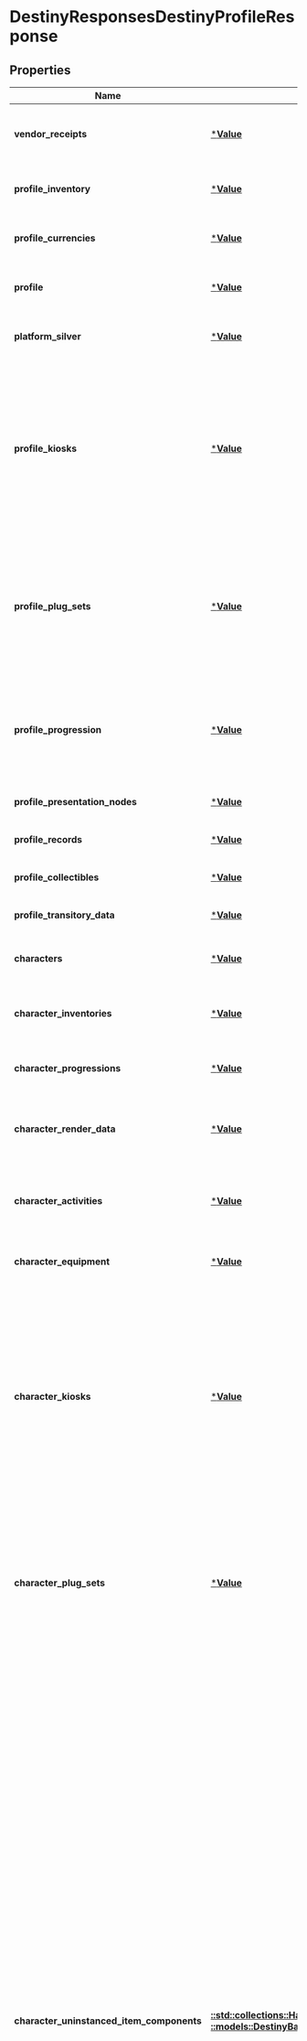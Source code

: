 # DestinyResponsesDestinyProfileResponse

## Properties
Name | Type | Description | Notes
------------ | ------------- | ------------- | -------------
**vendor_receipts** | [***Value**](Value.md) | Recent, refundable purchases you have made from vendors. When will you use it? Couldn&#39;t say...  COMPONENT TYPE: VendorReceipts | [optional] [default to null]
**profile_inventory** | [***Value**](Value.md) | The profile-level inventory of the Destiny Profile.  COMPONENT TYPE: ProfileInventories | [optional] [default to null]
**profile_currencies** | [***Value**](Value.md) | The profile-level currencies owned by the Destiny Profile.  COMPONENT TYPE: ProfileCurrencies | [optional] [default to null]
**profile** | [***Value**](Value.md) | The basic information about the Destiny Profile (formerly \&quot;Account\&quot;).  COMPONENT TYPE: Profiles | [optional] [default to null]
**platform_silver** | [***Value**](Value.md) | Silver quantities for any platform on which this Profile plays destiny.   COMPONENT TYPE: PlatformSilver | [optional] [default to null]
**profile_kiosks** | [***Value**](Value.md) | Items available from Kiosks that are available Profile-wide (i.e. across all characters)  This component returns information about what Kiosk items are available to you on a *Profile* level. It is theoretically possible for Kiosks to have items gated by specific Character as well. If you ever have those, you will find them on the characterKiosks property.  COMPONENT TYPE: Kiosks | [optional] [default to null]
**profile_plug_sets** | [***Value**](Value.md) | When sockets refer to reusable Plug Sets (see DestinyPlugSetDefinition for more info), this is the set of plugs and their states that are profile-scoped.  This comes back with ItemSockets, as it is needed for a complete picture of the sockets on requested items.  COMPONENT TYPE: ItemSockets | [optional] [default to null]
**profile_progression** | [***Value**](Value.md) | When we have progression information - such as Checklists - that may apply profile-wide, it will be returned here rather than in the per-character progression data.  COMPONENT TYPE: ProfileProgression | [optional] [default to null]
**profile_presentation_nodes** | [***Value**](Value.md) | COMPONENT TYPE: PresentationNodes | [optional] [default to null]
**profile_records** | [***Value**](Value.md) | COMPONENT TYPE: Records | [optional] [default to null]
**profile_collectibles** | [***Value**](Value.md) | COMPONENT TYPE: Collectibles | [optional] [default to null]
**profile_transitory_data** | [***Value**](Value.md) | COMPONENT TYPE: Transitory | [optional] [default to null]
**characters** | [***Value**](Value.md) | Basic information about each character, keyed by the CharacterId.  COMPONENT TYPE: Characters | [optional] [default to null]
**character_inventories** | [***Value**](Value.md) | The character-level non-equipped inventory items, keyed by the Character&#39;s Id.  COMPONENT TYPE: CharacterInventories | [optional] [default to null]
**character_progressions** | [***Value**](Value.md) | Character-level progression data, keyed by the Character&#39;s Id.  COMPONENT TYPE: CharacterProgressions | [optional] [default to null]
**character_render_data** | [***Value**](Value.md) | Character rendering data - a minimal set of info needed to render a character in 3D - keyed by the Character&#39;s Id.  COMPONENT TYPE: CharacterRenderData | [optional] [default to null]
**character_activities** | [***Value**](Value.md) | Character activity data - the activities available to this character and its status, keyed by the Character&#39;s Id.  COMPONENT TYPE: CharacterActivities | [optional] [default to null]
**character_equipment** | [***Value**](Value.md) | The character&#39;s equipped items, keyed by the Character&#39;s Id.  COMPONENT TYPE: CharacterEquipment | [optional] [default to null]
**character_kiosks** | [***Value**](Value.md) | Items available from Kiosks that are available to a specific character as opposed to the account as a whole. It must be combined with data from the profileKiosks property to get a full picture of the character&#39;s available items to check out of a kiosk.  This component returns information about what Kiosk items are available to you on a *Character* level. Usually, kiosk items will be earned for the entire Profile (all characters) at once. To find those, look in the profileKiosks property.  COMPONENT TYPE: Kiosks | [optional] [default to null]
**character_plug_sets** | [***Value**](Value.md) | When sockets refer to reusable Plug Sets (see DestinyPlugSetDefinition for more info), this is the set of plugs and their states, per character, that are character-scoped.  This comes back with ItemSockets, as it is needed for a complete picture of the sockets on requested items.  COMPONENT TYPE: ItemSockets | [optional] [default to null]
**character_uninstanced_item_components** | [**::std::collections::HashMap<String, ::models::DestinyBaseItemComponentSetOfuint32>**](DestinyBaseItemComponentSetOfuint32.md) | Do you ever get the feeling that a system was designed *too* flexibly? That it can be used in so many different ways that you end up being unable to provide an easy to use abstraction for the mess that&#39;s happening under the surface?  Let&#39;s talk about character-specific data that might be related to items without instances. These two statements are totally unrelated, I promise.  At some point during D2, it was decided that items - such as Bounties - could be given to characters and *not* have instance data, but that *could* display and even use relevant state information on your account and character.  Up to now, any item that had meaningful dependencies on character or account state had to be instanced, and thus \&quot;itemComponents\&quot; was all that you needed: it was keyed by item&#39;s instance IDs and provided the stateful information you needed inside.  Unfortunately, we don&#39;t live in such a magical world anymore. This is information held on a per-character basis about non-instanced items that the characters have in their inventory - or that reference character-specific state information even if it&#39;s in Account-level inventory - and the values related to that item&#39;s state in relation to the given character.  To give a concrete example, look at a Moments of Triumph bounty. They exist in a character&#39;s inventory, and show/care about a character&#39;s progression toward completing the bounty. But the bounty itself is a non-instanced item, like a mod or a currency. This returns that data for the characters who have the bounty in their inventory.  I&#39;m not crying, you&#39;re crying Okay we&#39;re both crying but it&#39;s going to be okay I promise Actually I shouldn&#39;t promise that, I don&#39;t know if it&#39;s going to be okay | [optional] [default to null]
**character_presentation_nodes** | [***Value**](Value.md) | COMPONENT TYPE: PresentationNodes | [optional] [default to null]
**character_records** | [***Value**](Value.md) | COMPONENT TYPE: Records | [optional] [default to null]
**character_collectibles** | [***Value**](Value.md) | COMPONENT TYPE: Collectibles | [optional] [default to null]
**item_components** | [***Value**](Value.md) | Information about instanced items across all returned characters, keyed by the item&#39;s instance ID.  COMPONENT TYPE: [See inside the DestinyItemComponentSet contract for component types.] | [optional] [default to null]
**character_currency_lookups** | [***Value**](Value.md) | A \&quot;lookup\&quot; convenience component that can be used to quickly check if the character has access to items that can be used for purchasing.  COMPONENT TYPE: CurrencyLookups | [optional] [default to null]

[[Back to Model list]](../README.md#documentation-for-models) [[Back to API list]](../README.md#documentation-for-api-endpoints) [[Back to README]](../README.md)


